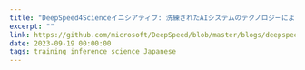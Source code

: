 ```yaml
---
title: "DeepSpeed4Scienceイニシアティブ: 洗練されたAIシステムのテクノロジーにより大規模な科学的発見を可能に"
excerpt: ""
link: https://github.com/microsoft/DeepSpeed/blob/master/blogs/deepspeed4science/japanese/README.md
date: 2023-09-19 00:00:00
tags: training inference science Japanese
---
```


